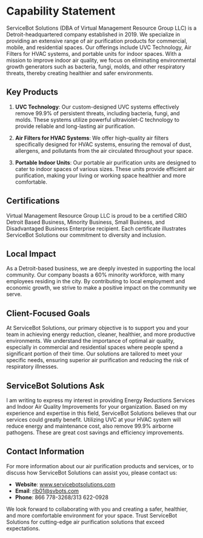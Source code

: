 # Capability Statement

ServiceBot Solutions (DBA of Virtual Management Resource Group LLC) is a Detroit-headquartered company established in 2019. We specialize in providing an extensive range of air purification products for commercial, mobile, and residential spaces. Our offerings include UVC Technology, Air Filters for HVAC systems, and portable units for indoor spaces. With a mission to improve indoor air quality, we focus on eliminating environmental growth generators such as bacteria, fungi, molds, and other respiratory threats, thereby creating healthier and safer environments.

## Key Products

1. **UVC Technology**: Our custom-designed UVC systems effectively remove 99.9% of persistent threats, including bacteria, fungi, and molds. These systems utilize powerful ultraviolet-C technology to provide reliable and long-lasting air purification.

2. **Air Filters for HVAC Systems**: We offer high-quality air filters specifically designed for HVAC systems, ensuring the removal of dust, allergens, and pollutants from the air circulated throughout your space.

3. **Portable Indoor Units**: Our portable air purification units are designed to cater to indoor spaces of various sizes. These units provide efficient air purification, making your living or working space healthier and more comfortable.

## Certifications
Virtual Management Resource Group LLC is proud to be a certified CRIO Detroit Based Business, Minority Business, Small Business, and Disadvantaged Business Enterprise recipient. Each certificate illustrates ServiceBot Solutions our commitment to diversity and inclusion.

## Local Impact
As a Detroit-based business, we are deeply invested in supporting the local community. Our company boasts a 60% minority workforce, with many employees residing in the city. By contributing to local employment and economic growth, we strive to make a positive impact on the community we serve.

## Client-Focused Goals
At ServiceBot Solutions, our primary objective is to support you and your team in achieving energy reduction, cleaner, healthier, and more productive environments. We understand the importance of optimal air quality, especially in commercial and residential spaces where people spend a significant portion of their time. Our solutions are tailored to meet your specific needs, ensuring superior air purification and reducing the risk of respiratory illnesses.

## ServiceBot Solutions Ask
I am writing to express my interest in providing Energy Reductions Services and Indoor Air Quality Improvements for your organization. Based on my experience and expertise in this field, ServiceBot Solutions believes that our services could greatly benefit. Utilizing UVC at your HVAC system will reduce energy and maintenance cost, also remove 99.9% airborne pathogens. These are great cost savings and efficiency improvements.

## Contact Information
For more information about our air purification products and services, or to discuss how ServiceBot Solutions can assist you, please contact us:

* **Website**: www.servicebotsolutions.com
* **Email**: rlb01@svbots.com
* **Phone**: 866 778-3268/313 622-0928

We look forward to collaborating with you and creating a safer, healthier, and more comfortable environment for your space. Trust ServiceBot Solutions for cutting-edge air purification solutions that exceed expectations.